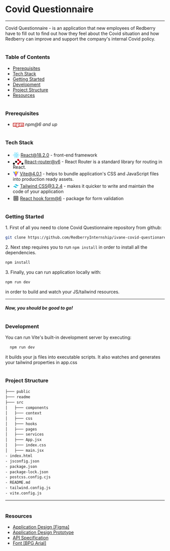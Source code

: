 # Covid Questionnaire

---

Covid Questionnaire - is an application that new employees of Redberry have to fill out to find out how they feel about
the Covid situation and how Redberry can improve and support the company's internal Covid policy.

#

### Table of Contents

- [Prerequisites](#prerequisites)
- [Tech Stack](#tech-stack)
- [Getting Started](#getting-started)
- [Development](#development)
- [Project Structure](#project-structure)
- [Resources](#resources)

#

### Prerequisites

- <img src="readme/assets/npm.png" width="35" style="position: relative; top: 4px" /> _npm@6 and up_

#

### Tech Stack

- <img src="readme/assets/react-icon.svg.png" height="18" style="position: relative; top: 4px" /> [React@18.2.0](https://reactjs.org/) - front-end framework
- <img src="readme/assets/react-router-icon.png" height="18" style="position: relative; top: 4px" /> [React-router@v6](https://reactrouter.com/en/main) - React Router is a standard library for routing in React.
- <img src="readme/assets/vite.svg" height="18" style="position: relative; top: 4px" /> [Vite@4.0.1](https://vitejs.dev/guide/) - helps to bundle application's CSS and JavaScript files into production ready assets.
- <img src="readme/assets/tailwind.svg.png" height="19" style="position: relative; top: 4px" /> [Tailwind CSS@3.2.4](https://tailwindcss.com/) - makes it quicker to write and maintain the code of your application
- <img src="readme/assets/react-hook-form.png" height="19" style="position: relative; top: 4px" /> [React hook form@6](https://react-hook-form.com/) - package for form validation

#

### Getting Started

1\. First of all you need to clone Covid Questionnaire repository from github:

```sh
git clone https://github.com/RedberryInternship/ivane-covid-questionare.git
```

2\. Next step requires you to run `npm install` in order to install all the dependencies.

```sh
npm install
```

3\. Finally, you can run application locally with:

```sh
npm run dev
```

in order to build and watch your JS/tailwind resources.

---

##### Now, you should be good to go!

#

### Development

You can run Vite's built-in development server by executing:

```sh
  npm run dev
```

it builds your js files into executable scripts.
It also watches and generates your tailwind properties in app.css

#

### Project Structure

```bash
├─── public
├─── readme
├─── src
│   ├─── components
│   ├─── context
│   ├─── css
│   ├─── hooks
│   ├─── pages
│   ├─── services
│   ├─── App.jsx
│   ├─── index.css
│   ├─── main.jsx
- index.html
- jsconfig.json
- package.json
- package-lock.json
- postcss.config.cjs
- README.md
- tailwind.config.js
- vite.config.js
```

---

#

### Resources

- [Application Design [Figma]](https://www.figma.com/file/56t2BI25FcD0LAIjR4GVkQ/%E1%83%99%E1%83%98%E1%83%97%E1%83%AE%E1%83%95%E1%83%90%E1%83%A0%E1%83%98?node-id=37%3A3&t=DFt3wUtX8d0xV0cP-0)
- [Application Design Prototype](https://www.figma.com/proto/56t2BI25FcD0LAIjR4GVkQ/%E1%83%99%E1%83%98%E1%83%97%E1%83%AE%E1%83%95%E1%83%90%E1%83%A0%E1%83%98?node-id=37%3A3&starting-point-node-id=1%3A2&scaling=contain)
- [API Specification](https://covid19.devtest.ge/api-specs)
- [Font [BPG Arial]](https://fonts.ge/ka/font/13/BPG-Arial)

#
